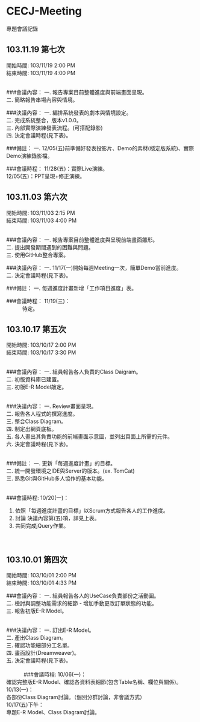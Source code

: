 CECJ-Meeting
============

專題會議記錄


103.11.19 第七次
----------------

開始時間: 103/11/19  2:00 PM<br/>
結束時間: 103/11/19  4:00 PM<br/><br/>

###會議內容：
一. 報告專案目前整體進度與前端畫面呈現。<br/>
二. 簡略報告串場內容與情境。<br/>

###決議內容：
一. 編排系統發表的劇本與情境設定。<br/>
二. 完成系統整合，版本v1.0.0。<br/>
三. 內部實際演練發表流程。(可搭配錄影) <br/>
四. 決定會議時程(見下表)。<br/>

###備註：
一. 12/05(五)前準備好發表投影片、Demo的素材(穩定版系統)、實際Demo演練錄影檔。<br/>

###會議時程：
11/28(五)：實際Live演練。<br/>
12/05(五)：PPT呈現+修正演練。<br/>



103.11.03 第六次
----------------

開始時間: 103/11/03  2:15 PM<br/>
結束時間: 103/11/03  4:00 PM<br/><br/>

###會議內容：
一. 報告專案目前整體進度與呈現前端畫面雛形。<br/>
二. 提出開發期間遇到的困難與問題。<br/>
三. 使用GitHub整合專案。<br/>

###決議內容：
一. 11/17(一)開始每週Meeting一次，簡單Demo當前進度。<br/>
二. 決定會議時程(見下表)。<br/>

###備註：
一. 每週進度計畫新增「工作項目進度」表。<br/>

###會議時程：
11/19(三)：<br/>
　　　待定。<br/>

   
103.10.17 第五次
----------------

開始時間: 103/10/17  2:00 PM<br/>
結束時間: 103/10/17  3:30 PM<br/><br/>

###會議內容：
一. 組員報告各人負責的Class Daigram。 <br/>
二. 初版資料庫已建置。<br/>
三. 初版E-R Model敲定。<br/><br/>

###決議內容：
一. Review畫面呈現。<br/>
二. 報告各人程式的撰寫進度。<br/>
三. 整合Class Diagram。<br/>
四. 制定出網頁底板。<br/>
五. 各人畫出其負責功能的前端畫面示意圖，並列出頁面上所需的元件。<br/>
六. 決定會議時程(見下表)。<br/><br/>

###備註：
一. 更新「每週進度計畫」的目標。<br/>
二. 統一開發環境之IDE與Server的版本。(ex. TomCat)<br/>
三. 熟悉Git與GitHub多人協作的基本功能。<br/><br/>

###會議時程:
10/20(一)：<br/>
   1. 依照「每週進度計畫的目標」以Scrum方式報告各人的工作進度。<br/>
   2. 討論 決議內容第(五)項，詳見上表。<br/>
   3. 共同完成jQuery作業。<br/><br/><br/>


103.10.01 第四次
----------------
開始時間: 103/10/01  2:00 PM<br/>
結束時間: 103/10/01  4:33 PM<br/>

###會議內容：
一. 組員報告各人的UseCase負責部份之活動圖。<br/>
二. 檢討與調整功能需求的細節 - 增加手動更改訂單狀態的功能。<br/>
三. 報告初版E-R Model。<br/><br/>

###決議內容：
一. 訂出E-R Model。<br/>
二. 產出Class Diagram。<br/>
三. 確認功能細部分工名單。<br/>
四. 畫面設計(Dreamweaver)。<br/>
五. 決定會議時程(見下表)。<br/><br/>
　　　
###會議時程:
10/06(一)：<br/>
   確認完整版E-R Model、確認各資料表細節(包含Table名稱、欄位與關係)。<br/>
10/13(一)：<br/>
   各部份Class Diagram討論。（個別分群討論，非會議方式）<br/>
10/17(五)下午：<br/>
   專題E-R Model、Class Diagram討論。<br/><br/>
